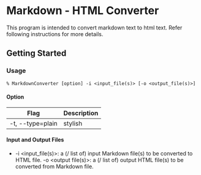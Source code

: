 # Markdown - HTML Converter
This program is intended to convert markdown text to html text. Refer following instructions for more details.

## Getting Started

### Usage
```
% MarkdownConverter [option] -i <input_file(s)> [-o <output_file(s)>]
```
#### Option  

| Flag | Description |
| --- | --- |
| -t, --type=plain|stylish|slide	 | Generate HTML files as given style (default: plain) 	|

#### Input and Output Files

+ -i <input_file(s)>: a (/ list of) input Markdown file(s) to be converted to HTML file.
-o <output file(s)>: a (/ list of) output HTML file(s) to be converted from Markdown file.  
